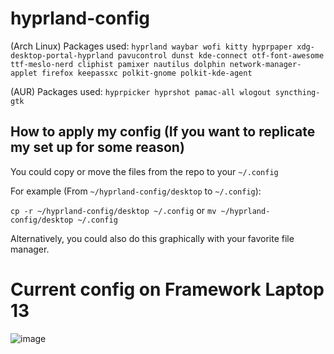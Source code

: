 # hyprland-config
(Arch Linux) Packages used: ```hyprland waybar wofi kitty hyprpaper xdg-desktop-portal-hyprland pavucontrol dunst kde-connect otf-font-awesome ttf-meslo-nerd cliphist pamixer nautilus dolphin network-manager-applet firefox keepassxc polkit-gnome polkit-kde-agent```  

(AUR) Packages used: ```hyprpicker hyprshot pamac-all wlogout syncthing-gtk```  

## How to apply my config (If you want to replicate my set up for some reason)
You could copy or move the files from the repo to your ``~/.config``  

For example (From ``~/hyprland-config/desktop`` to ``~/.config``):  

``cp -r ~/hyprland-config/desktop ~/.config``  or ``mv ~/hyprland-config/desktop ~/.config``  

Alternatively, you could also do this graphically with your favorite file manager.  

# Current config on Framework Laptop 13  
![image](https://github.com/user-attachments/assets/8bb41e30-d64e-46db-83e5-f2569d1d8e9e)
